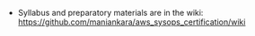 * Syllabus and preparatory materials are in the wiki: https://github.com/maniankara/aws_sysops_certification/wiki
